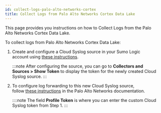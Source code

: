 ```yaml
---
id: collect-logs-palo-alto-networks-cortex
title: Collect Logs from Palo Alto Networks Cortex Data Lake
---
```



This page provides you instructions on how to Collect Logs from the Palo Alto Networks Cortex Data Lake.

To collect logs from Palo Alto Networks Cortex Data Lake: 

1. Create and configure a Cloud Syslog source in your Sumo Logic account using [these instructions](/docs/send-data/hosted-collectors/cloud-syslog-source).

    :::note
    After configuring the source, you can go to **Collectors and Sources \> Show Token** to display the token for the newly created Cloud Syslog source.
    :::

1. To configure log forwarding to this new Cloud Syslog source, follow [these instructions](https://docs.paloaltonetworks.com/cortex/log-forwarding/log-forwarding-app-getting-started/get-started-with-log-forwarding-app/forward-logs-from-logging-service-to-syslog-server) in the Palo Alto Networks documentation.

    ::::note
    The field **Profile Token** is where you can enter the custom Cloud Syslog token from Step 1.
    :::
